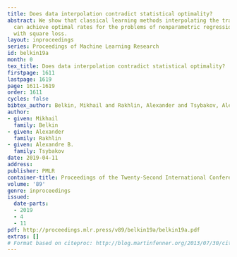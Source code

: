 ```yaml
---
title: Does data interpolation contradict statistical optimality?
abstract: We show that classical learning methods interpolating the training data
  can achieve optimal rates for the problems of nonparametric regression and prediction
  with square loss.
layout: inproceedings
series: Proceedings of Machine Learning Research
id: belkin19a
month: 0
tex_title: Does data interpolation contradict statistical optimality?
firstpage: 1611
lastpage: 1619
page: 1611-1619
order: 1611
cycles: false
bibtex_author: Belkin, Mikhail and Rakhlin, Alexander and Tsybakov, Alexandre B.
author:
- given: Mikhail
  family: Belkin
- given: Alexander
  family: Rakhlin
- given: Alexandre B.
  family: Tsybakov
date: 2019-04-11
address: 
publisher: PMLR
container-title: Proceedings of the Twenty-Second International Conference on Artificial Intelligence and Statistics
volume: '89'
genre: inproceedings
issued:
  date-parts:
  - 2019
  - 4
  - 11
pdf: http://proceedings.mlr.press/v89/belkin19a/belkin19a.pdf
extras: []
# Format based on citeproc: http://blog.martinfenner.org/2013/07/30/citeproc-yaml-for-bibliographies/
---
```

